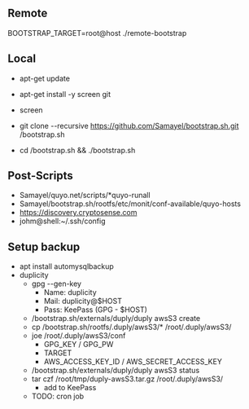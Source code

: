 ## Remote

BOOTSTRAP_TARGET=root@host ./remote-bootstrap

## Local

* apt-get update
* apt-get install -y screen git
* screen

* git clone --recursive https://github.com/Samayel/bootstrap.sh.git /bootstrap.sh
* cd /bootstrap.sh && ./bootstrap.sh

## Post-Scripts

* Samayel/quyo.net/scripts/*quyo-runall
* Samayel/bootstrap.sh/rootfs/etc/monit/conf-available/quyo-hosts
* https://discovery.cryptosense.com
* johm@shell:~/.ssh/config

## Setup backup

* apt install automysqlbackup
* duplicity
  * gpg --gen-key
    * Name: duplicity
    * Mail: duplicity@$HOST
    * Pass: KeePass (GPG - $HOST)
  * /bootstrap.sh/externals/duply/duply awsS3 create
  * cp /bootstrap.sh/rootfs/.duply/awsS3/* /root/.duply/awsS3/
  * joe /root/.duply/awsS3/conf
    * GPG_KEY / GPG_PW
    * TARGET
    * AWS_ACCESS_KEY_ID / AWS_SECRET_ACCESS_KEY
  * /bootstrap.sh/externals/duply/duply awsS3 status
  * tar czf /root/tmp/duply-awsS3.tar.gz /root/.duply/awsS3/
    * add to KeePass
  * TODO: cron job
